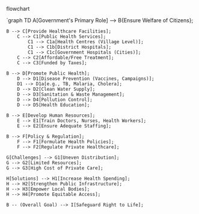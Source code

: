 flowchart

`graph TD
    A[Government's Primary Role] --> B{Ensure Welfare of Citizens};

    B --> C[Provide Healthcare Facilities];
        C --> C1[Public Health Services];
            C1 --> C1a[Health Centres (Village Level)];
            C1 --> C1b[District Hospitals];
            C1 --> C1c[Government Hospitals (Cities)];
        C --> C2[Affordable/Free Treatment];
        C --> C3[Funded by Taxes];

    B --> D[Promote Public Health];
        D --> D1[Disease Prevention (Vaccines, Campaigns)];
        D1 --> D1a[e.g., TB, Malaria, Cholera];
        D --> D2[Clean Water Supply];
        D --> D3[Sanitation & Waste Management];
        D --> D4[Pollution Control];
        D --> D5[Health Education];

    B --> E[Develop Human Resources];
        E --> E1[Train Doctors, Nurses, Health Workers];
        E --> E2[Ensure Adequate Staffing];

    B --> F[Policy & Regulation];
        F --> F1[Formulate Health Policies];
        F --> F2[Regulate Private Healthcare];

    G[Challenges] --> G1[Uneven Distribution];
    G --> G2[Limited Resources];
    G --> G3[High Cost of Private Care];

    H[Solutions] --> H1[Increase Health Spending];
    H --> H2[Strengthen Public Infrastructure];
    H --> H3[Empower Local Bodies];
    H --> H4[Promote Equitable Access];

    B -- (Overall Goal) --> I[Safeguard Right to Life];

